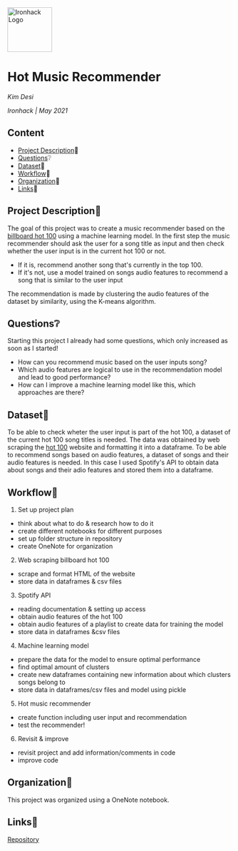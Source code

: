 <img src="https://bit.ly/2VnXWr2" alt="Ironhack Logo" width="100"/>

# Hot Music Recommender
*Kim Desi*

*Ironhack | May 2021*

## Content
- [Project Description](#project-description)📙
- [Questions](#questions)❔
- [Dataset](#dataset)📄
- [Workflow](#workflow)🔧
- [Organization](#organization)📖
- [Links](#links)💫

## Project Description📙

The goal of this project was to create a music recommender based on the [billboard hot 100](https://www.billboard.com/charts/hot-100) using a machine learning model. In the first step the music recommender should ask the user for a song title as input and then check whether the user input is in the current hot 100 or not. 
- If it is, recommend another song that's currently in the top 100. 
- If it's not, use a model trained on songs audio features to recommend a song that is similar to the user input 

The recommendation is made by clustering the audio features of the dataset by similarity, using the K-means algorithm. 

## Questions❔

Starting this project I already had some questions, which only increased as soon as I started!  
- How can you recommend music based on the user inputs song?
- Which audio features are logical to use in the recommendation model and lead to good performance?
- How can I improve a machine learning model like this, which approaches are there?

## Dataset📄

To be able to check wheter the user input is part of the hot 100, a dataset of the current hot 100 song titles is needed. The data was obtained by web scraping the [hot 100](https://www.billboard.com/charts/hot-100) website and formatting it into a dataframe. To be able to recommend songs based on audio features, a dataset of songs and their audio features is needed. In this case I used Spotify's API to obtain data about songs and their adio features and stored them into a dataframe. 

## Workflow🔧

1. Set up project plan 
- think about what to do & research how to do it
- create different notebooks for different purposes
- set up folder structure in repository
- create OneNote for organization

2. Web scraping billboard hot 100
- scrape and format HTML of the website
- store data in dataframes & csv files

3. Spotify API
- reading documentation & setting up access
- obtain audio features of the hot 100
- obtain audio features of a playlist to create data for training the model
- store data in dataframes &csv files

4. Machine learning model
- prepare the data for the model to ensure optimal performance
- find optimal amount of clusters
- create new dataframes containing new information about which clusters songs belong to
- store data in dataframes/csv files and model using pickle
 
5. Hot music recommender
- create function including user input and recommendation 
- test the recommender!

6. Revisit & improve
- revisit project and add information/comments in code
- improve code

## Organization📖 

This project was organized using a OneNote notebook.

## Links💫

[Repository](https://github.com/Desikim/Project_3)  

 
